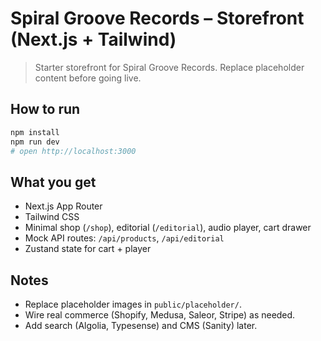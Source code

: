 # Spiral Groove Records – Storefront (Next.js + Tailwind)

> Starter storefront for Spiral Groove Records. Replace placeholder content before going live.

## How to run

```bash
npm install
npm run dev
# open http://localhost:3000
```

## What you get

- Next.js App Router
- Tailwind CSS
- Minimal shop (`/shop`), editorial (`/editorial`), audio player, cart drawer
- Mock API routes: `/api/products`, `/api/editorial`
- Zustand state for cart + player

## Notes

- Replace placeholder images in `public/placeholder/`.
- Wire real commerce (Shopify, Medusa, Saleor, Stripe) as needed.
- Add search (Algolia, Typesense) and CMS (Sanity) later.
